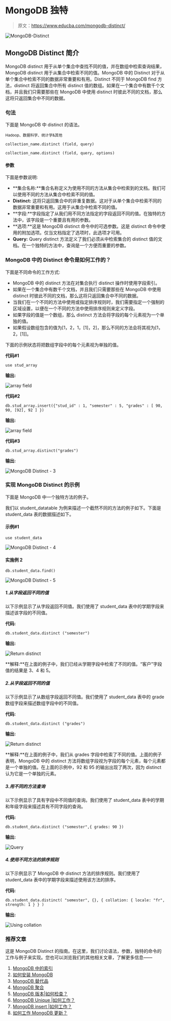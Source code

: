 # MongoDB 独特

> 原文：<https://www.educba.com/mongodb-distinct/>

![MongoDB-Distinct](img/99279d27c5543a8c06fce7ba4cad3b8d.png)



## MongoDB Distinct 简介

MongoDB distinct 用于从单个集合中查找不同的值，并在数组中检索查询结果，MongoDB distinct 用于从集合中检索不同的值。MongoDB 中的 Distinct 对于从单个集合中检索不同的数据非常重要和有用。Distinct 不同于 MongoDB find 方法，distinct 将返回集合中所有 distinct 值的数组。如果在一个集合中有数千个文档，并且我们只需要那些在 MongoDB 中使用 distinct 时彼此不同的文档，那么这将只返回集合中不同的数据。

### 句法

下面是 MongoDB 中 distinct 的语法。

<small>Hadoop、数据科学、统计学&其他</small>

`collection_name.distinct (field, query)`

`collection_name.distinct (field, query, options)`

#### 参数

下面是参数说明:

*   **集合名称:**集合名称定义为使用不同的方法从集合中检索到的文档。我们可以使用不同的方法从集合中检索不同的值。
*   **Distinct:** 这将只返回集合中的非重复数据。这对于从单个集合中检索不同的数据非常重要和有用。这用于从集合中检索不同的值。
*   **字段:**字段指定了从我们用不同方法指定的字段返回不同的值。在独特的方法中，该字段是一个重要且有用的参数。
*   **选项:**这是 MongoDB distinct 命令中的可选参数。这是 distinct 命令中使用的附加选项。仅当文档指定了选项时，此选项才可用。
*   **Query:** Query distinct 方法定义了我们必须从中检索集合的 distinct 值的文档。在一个独特的方法中，查询是一个方便而重要的参数。

### MongoDB 中的 Distinct 命令是如何工作的？

下面是不同命令的工作方式:

*   MongoDB 中的 distinct 方法在对集合执行 distinct 操作时使用字段索引。
*   如果在一个集合中有数千个文档，并且我们只需要那些在 MongoDB 中使用 distinct 时彼此不同的文档，那么这将只返回集合中不同的数据。
*   当我们在一个不同的方法中使用或指定排序规则时，我们需要指定一个强制的区域设置，以便在一个不同的方法中使用排序规则来定义字段。
*   如果字段的值是一个数组，那么 distinct 方法会将字段的每个元素视为一个单独的值。
*   如果假设数组包含的值为[1，2，1，[1]，2]，那么不同的方法会将其视为[1，2，[1]]。

下面的示例状态将把数组字段中的每个元素视为单独的值。

**代码#1**

`use stud_array`

**输出:**

![array field](img/54121cc0f1454190a4e3dd4d070ca209.png)



**代码#2**

`db.stud_array.insert({"stud_id" : 1, "semester" : 5, "grades" : [ 90, 90, [92], 92 ] })`

**输出:**

![array field](img/453468b3bd2e0de263571ecd56df24d1.png)



**代码#3**

`db.stud_array.distinct("grades")`

**输出:**

![MongoDB Distinct - 3](img/8efd4e0b8c966a4512f39bcaf5630ece.png)



### 实现 MongoDB Distinct 的示例

下面是 MongoDB 中一个独特方法的例子。

我们以 student_datatable 为例来描述一个截然不同的方法的例子如下。下面是 student_data 表的数据描述如下。

#### 示例#1

`use student_data`

![MongoDB Distinct - 4](img/2b45780ecbfb8945e12d192bbccaebb0.png)



#### 实施例 2

`db.student_data.find()`

![MongoDB Distinct - 5](img/f60b53549612a78f1f5342f0aa55df7f.png)



##### 1.从字段返回不同的值

以下示例显示了从字段返回不同值。我们使用了 student_data 表中的学期字段来描述该字段的不同值。

**代码:**

`db.student_data.distinct ("semester")`

**输出:**

![Return distinct](img/dad287c3d100156afb17ca7469686c70.png)



**解释:**在上面的例子中，我们已经从学期字段中检索了不同的值。“客户”字段值的结果是 3、4 和 5。

##### 2.从字段返回不同的值

以下示例显示了从数组字段返回不同值。我们使用了 student_data 表中的 grade 数组字段来描述数组字段中的不同值。

**代码:**

`db.student_data.distinct ("grades")`

**输出:**

![Return distinct](img/e4913b84d5c097f9533a2e2a0dea1cda.png)



**解释:**在上面的例子中，我们从 grades 字段中检索了不同的值。上面的例子表明，MongoDB 中的 distinct 方法将数组字段视为字段的每个元素，每个元素都是一个单独的值。在上面的示例中，92 和 95 的输出出现了两次，因为 distinct 认为它是一个单独的元素。

##### 3.用不同的方法查询

以下示例显示了具有字段中不同值的查询。我们使用了 student_data 表中的学期和年级字段来描述具有不同字段的查询。

**代码:**

`db.student_data.distinct ("semester",{ grades: 90 })`

**输出:**

![Query](img/f7c2c4d9cd667b3c4f51a52d049bec33.png)



##### 4.使用不同方法的排序规则

以下示例显示了 MongoDB 中 distinct 方法的排序规则。我们使用了 student_data 表中的学期字段来描述使用该方法的排序。

**代码:**

`db.student_data.distinct( "semester", {}, { collation: { locale: "fr", strength: 1 } } )`

**输出:**

![Using collation](img/3af59adb927f4de20780233f784d5e44.png)



### 推荐文章

这是 MongoDB Distinct 的指南。在这里，我们讨论语法，参数，独特的命令的工作与例子来实现。您也可以浏览我们的其他相关文章，了解更多信息——

1.  [MongoDB 中的索引](https://www.educba.com/indexes-in-mongodb/)
2.  [如何安装 MongoDB](https://www.educba.com/install-mongodb/)
3.  [MongoDB 替代品](https://www.educba.com/mongodb-alternatives/)
4.  [MongoDB 聚合](https://www.educba.com/mongodb-aggregate/)
5.  [MongoDB 版本|如何检查？](https://www.educba.com/mongodb-versions/)
6.  [MongoDB Unique |如何工作？](https://www.educba.com/mongodb-unique/)
7.  [MongoDB insert |如何工作？](https://www.educba.com/mongodb-insert/)
8.  [如何工作 MongoDB 更新？](https://www.educba.com/mongodb-update/)





